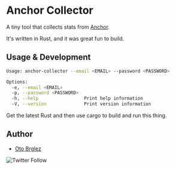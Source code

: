 # Anchor Collector

A tiny tool that collects stats from [Anchor](https://anchor.fm/).

It's written in Rust, and it was great fun to build.

## Usage & Development

```bash
Usage: anchor-collector --email <EMAIL> --password <PASSWORD>

Options:
  -e, --email <EMAIL>
  -p, --password <PASSWORD>
  -h, --help                 Print help information
  -V, --version              Print version information
```

Get the latest Rust and then use cargo to build and run this thing.

## Author

- [Oto Brglez](https://github.com/otobrglez)

![Twitter Follow](https://img.shields.io/twitter/follow/otobrglez?style=social)
